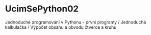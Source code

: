 # UcimSePython02
Jednoduché programování v Pythonu - první programy
/ Jednoduchá kalkulačka
/ Výpočet obsahu a obvodu čtverce a kruhu

